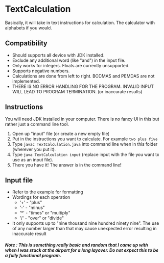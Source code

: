# TextCalculation
Basically, it will take in text instructions for calculation. The calculator with alphabets if you would.

## Compatibility
- Should supports all device with JDK installed.
- Exclude any additional word (like "and") in the input file.
- Only works for integers. Floats are currently unsupported.
- Supports negative numbers.
- Calculations are done from left to right. BODMAS and PEMDAS are not implemented.
- THERE IS NO ERROR HANDLING FOR THE PROGRAM. INVALID INPUT WILL LEAD TO PROGRAM TERMINATION. (or inaccurate results)

## Instructions
You will need JDK installed in your computer. There is no fancy UI in this but rather just a command line tool.

1. Open up "input" file (or create a new empty file)
2. Put in the instructions you want to calculate. For example ```two plus five```
3. Type ```javac TextCalculation.java``` into command line when in this folder (wherever you put it).
4. Type ```java TextCalculation input``` (replace input with the file you want to use as an input file).
5. There you have it! The answer is in the command line!

## Input file
- Refer to the example for formatting
- Wordings for each operation
  - '+' - "plus"
  - '-' - "minus"
  - '\*' - "times" or "multiply"
  - '/' - "over" or "divide"
- It only supports up to "nine thousand nine hundred ninety nine". The use of any number larger than that may cause unexpected error resulting in inaccurate result

##### Note : This is something really basic and random that I came up with when I was stuck at the airport for a long layover. Do not expect this to be a fully functional program.
